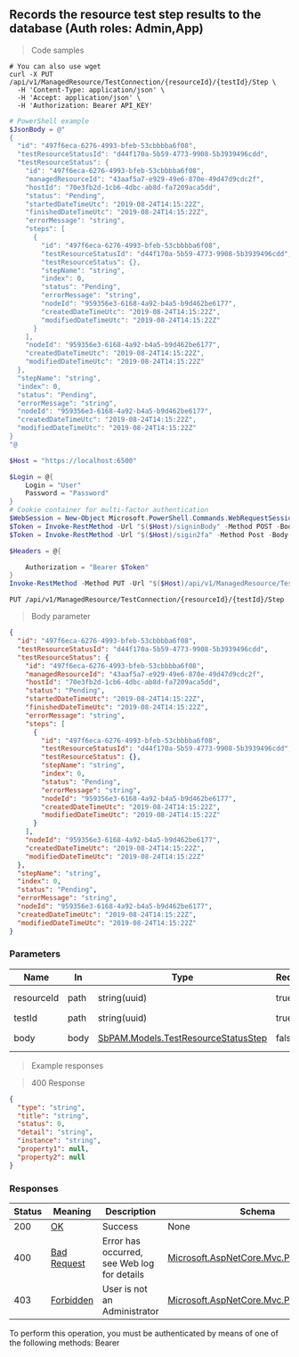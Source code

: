 
## Records the resource test step results to the database (Auth roles: Admin,App)

<a id="opIdSetTestConnectionStepAsync"></a>

> Code samples

```shell
# You can also use wget
curl -X PUT /api/v1/ManagedResource/TestConnection/{resourceId}/{testId}/Step \
  -H 'Content-Type: application/json' \
  -H 'Accept: application/json' \
  -H 'Authorization: Bearer API_KEY'

```

```powershell
# PowerShell example
$JsonBody = @"
{
  "id": "497f6eca-6276-4993-bfeb-53cbbbba6f08",
  "testResourceStatusId": "d44f170a-5b59-4773-9908-5b3939496cdd",
  "testResourceStatus": {
    "id": "497f6eca-6276-4993-bfeb-53cbbbba6f08",
    "managedResourceId": "43aaf5a7-e929-49e6-870e-49d47d9cdc2f",
    "hostId": "70e3fb2d-1cb6-4dbc-ab8d-fa7209aca5dd",
    "status": "Pending",
    "startedDateTimeUtc": "2019-08-24T14:15:22Z",
    "finishedDateTimeUtc": "2019-08-24T14:15:22Z",
    "errorMessage": "string",
    "steps": [
      {
        "id": "497f6eca-6276-4993-bfeb-53cbbbba6f08",
        "testResourceStatusId": "d44f170a-5b59-4773-9908-5b3939496cdd",
        "testResourceStatus": {},
        "stepName": "string",
        "index": 0,
        "status": "Pending",
        "errorMessage": "string",
        "nodeId": "959356e3-6168-4a92-b4a5-b9d462be6177",
        "createdDateTimeUtc": "2019-08-24T14:15:22Z",
        "modifiedDateTimeUtc": "2019-08-24T14:15:22Z"
      }
    ],
    "nodeId": "959356e3-6168-4a92-b4a5-b9d462be6177",
    "createdDateTimeUtc": "2019-08-24T14:15:22Z",
    "modifiedDateTimeUtc": "2019-08-24T14:15:22Z"
  },
  "stepName": "string",
  "index": 0,
  "status": "Pending",
  "errorMessage": "string",
  "nodeId": "959356e3-6168-4a92-b4a5-b9d462be6177",
  "createdDateTimeUtc": "2019-08-24T14:15:22Z",
  "modifiedDateTimeUtc": "2019-08-24T14:15:22Z"
}
"@

$Host = "https://localhost:6500"

$Login = @{
    Login = "User"
    Password = "Password"
}
# Cookie container for multi-factor authentication
$WebSession = New-Object Microsoft.PowerShell.Commands.WebRequestSession
$Token = Invoke-RestMethod -Url "$($Host)/signinBody" -Method POST -Body (ConvertTo-Json $Login) -WebRequestSession $WebSession
$Token = Invoke-RestMethod -Url "$($Host)/sigin2fa" -Method Post -Body $MfaCode -Headers @{Authorization: "Bearer $Token"} -WebRequestSession $WebSession

$Headers = @{

    Authorization = "Bearer $Token"
}
Invoke-RestMethod -Method PUT -Url "$($Host)/api/v1/ManagedResource/TestConnection/{resourceId}/{testId}/Step" -ContentType "application/json" -Body $JsonBody -Headers $Headers
```

`PUT /api/v1/ManagedResource/TestConnection/{resourceId}/{testId}/Step`

> Body parameter

```json
{
  "id": "497f6eca-6276-4993-bfeb-53cbbbba6f08",
  "testResourceStatusId": "d44f170a-5b59-4773-9908-5b3939496cdd",
  "testResourceStatus": {
    "id": "497f6eca-6276-4993-bfeb-53cbbbba6f08",
    "managedResourceId": "43aaf5a7-e929-49e6-870e-49d47d9cdc2f",
    "hostId": "70e3fb2d-1cb6-4dbc-ab8d-fa7209aca5dd",
    "status": "Pending",
    "startedDateTimeUtc": "2019-08-24T14:15:22Z",
    "finishedDateTimeUtc": "2019-08-24T14:15:22Z",
    "errorMessage": "string",
    "steps": [
      {
        "id": "497f6eca-6276-4993-bfeb-53cbbbba6f08",
        "testResourceStatusId": "d44f170a-5b59-4773-9908-5b3939496cdd",
        "testResourceStatus": {},
        "stepName": "string",
        "index": 0,
        "status": "Pending",
        "errorMessage": "string",
        "nodeId": "959356e3-6168-4a92-b4a5-b9d462be6177",
        "createdDateTimeUtc": "2019-08-24T14:15:22Z",
        "modifiedDateTimeUtc": "2019-08-24T14:15:22Z"
      }
    ],
    "nodeId": "959356e3-6168-4a92-b4a5-b9d462be6177",
    "createdDateTimeUtc": "2019-08-24T14:15:22Z",
    "modifiedDateTimeUtc": "2019-08-24T14:15:22Z"
  },
  "stepName": "string",
  "index": 0,
  "status": "Pending",
  "errorMessage": "string",
  "nodeId": "959356e3-6168-4a92-b4a5-b9d462be6177",
  "createdDateTimeUtc": "2019-08-24T14:15:22Z",
  "modifiedDateTimeUtc": "2019-08-24T14:15:22Z"
}
```

<h3 id="records-the-resource-test-step-results-to-the-database-(auth-roles:-admin,app)-parameters">Parameters</h3>

|Name|In|Type|Required|Description|
|---|---|---|---|---|
|resourceId|path|string(uuid)|true|Managed resource Id|
|testId|path|string(uuid)|true|Test Id|
|body|body|[SbPAM.Models.TestResourceStatusStep](../Models/sbpam.models.testresourcestatusstep.md)|false|Test step information|

> Example responses

> 400 Response

```json
{
  "type": "string",
  "title": "string",
  "status": 0,
  "detail": "string",
  "instance": "string",
  "property1": null,
  "property2": null
}
```

<h3 id="records-the-resource-test-step-results-to-the-database-(auth-roles:-admin,app)-responses">Responses</h3>

|Status|Meaning|Description|Schema|
|---|---|---|---|
|200|[OK](https://tools.ietf.org/html/rfc7231#section-6.3.1)|Success|None|
|400|[Bad Request](https://tools.ietf.org/html/rfc7231#section-6.5.1)|Error has occurred, see Web log for details|[Microsoft.AspNetCore.Mvc.ProblemDetails](../Models/microsoft.aspnetcore.mvc.problemdetails.md)|
|403|[Forbidden](https://tools.ietf.org/html/rfc7231#section-6.5.3)|User is not an Administrator|[Microsoft.AspNetCore.Mvc.ProblemDetails](../Models/microsoft.aspnetcore.mvc.problemdetails.md)|

<aside class="warning">
To perform this operation, you must be authenticated by means of one of the following methods:
Bearer
</aside>


